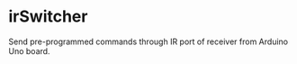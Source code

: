 irSwitcher
==========

Send pre-programmed commands through IR port of receiver from Arduino Uno board.
